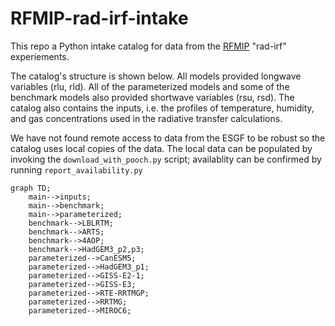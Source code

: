 # RFMIP-rad-irf-intake

This repo a Python intake catalog for data from the [RFMIP](https://doi.org/10.5194/gmd-9-3447-2016) 
"rad-irf" experiements. 

The catalog's structure is shown below. All models provided longwave variables (rlu, rld). All of the 
parameterized models and some of the benchmark models also provided shortwave variables (rsu, rsd). The catalog 
also contains the inputs, i.e. the profiles of temperature, humidity, and gas concentrations used in the radiative 
transfer calculations. 

We have not found remote access to data from the ESGF to be robust so the catalog uses local copies of the 
data. The local data can be populated by invoking the `download_with_pooch.py` script; availablity 
can be confirmed by running `report_availability.py`

```mermaid
graph TD;
    main-->inputs;
    main-->benchmark;
    main-->parameterized;
    benchmark-->LBLRTM;
    benchmark-->ARTS;
    benchmark-->4AOP;
    benchmark-->HadGEM3_p2,p3;
    parameterized-->CanESM5;
    parameterized-->HadGEM3_p1;
    parameterized-->GISS-E2-1;
    parameterized-->GISS-E3;
    parameterized-->RTE-RRTMGP;
    parameterized-->RRTMG;
    parameterized-->MIROC6;
```
